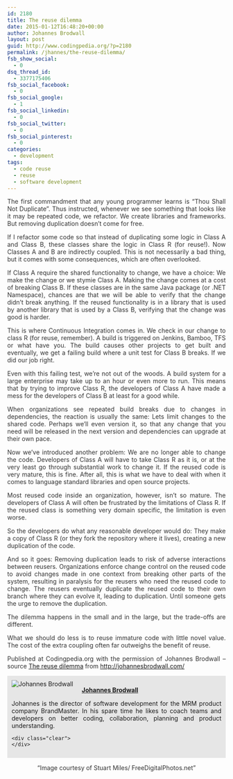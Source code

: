 ```yaml
---
id: 2180
title: The reuse dilemma
date: 2015-01-12T16:48:20+00:00
author: Johannes Brodwall
layout: post
guid: http://www.codingpedia.org/?p=2180
permalink: /jhannes/the-reuse-dilemma/
fsb_show_social:
  - 0
dsq_thread_id:
  - 3377175406
fsb_social_facebook:
  - 0
fsb_social_google:
  - 1
fsb_social_linkedin:
  - 0
fsb_social_twitter:
  - 0
fsb_social_pinterest:
  - 0
categories:
  - development
tags:
  - code reuse
  - reuse
  - software development
---
```

<p style="color: #333333; text-align: justify;">
  The first commandment that any young programmer learns is “Thou Shall Not Duplicate”. Thus instructed, whenever we see something that looks like it may be repeated code, we refactor. We create libraries and frameworks. But removing duplication doesn’t come for free.<!--more-->
</p>

<p style="color: #333333; text-align: justify;">
  If I refactor some code so that instead of duplicating some logic in Class A and Class B, these classes share the logic in Class R (for reuse!). Now Classes A and B are indirectly coupled. This is not necessarily a bad thing, but it comes with some consequences, which are often overlooked.
</p>

<p style="color: #333333; text-align: justify;">
  If Class A require the shared functionality to change, we have a choice: We make the change or we stymie Class A. Making the change comes at a cost of breaking Class B. If these classes are in the same Java package (or .NET Namespace), chances are that we will be able to verify that the change didn’t break anything. If the reused functionality is in a library that is used by another library that is used by a Class B, verifying that the change was good is harder.
</p>

<p style="color: #333333; text-align: justify;">
  This is where Continuous Integration comes in. We check in our change to class R (for reuse, remember). A build is triggered on Jenkins, Bamboo, TFS or what have you. The build causes other projects to get built and eventually, we get a failing build where a unit test for Class B breaks. If we did our job right.
</p>

<p style="color: #333333; text-align: justify;">
  Even with this failing test, we’re not out of the woods. A build system for a large enterprise may take up to an hour or even more to run. This means that by trying to improve Class R, the developers of Class A have made a mess for the developers of Class B at least for a good while.
</p>

<p style="color: #333333; text-align: justify;">
  When organizations see repeated build breaks due to changes in dependencies, the reaction is usually the same: Lets limit changes to the shared code. Perhaps we’ll even version it, so that any change that you need will be released in the next version and dependencies can upgrade at their own pace.
</p>

<p style="color: #333333; text-align: justify;">
  Now we’ve introduced another problem: We are no longer able to change the code. Developers of Class A will have to take Class R as it is, or at the very least go through substantial work to change it. If the reused code is very mature, this is fine. After all, this is what we have to deal with when it comes to language standard libraries and open source projects.
</p>

<p style="color: #333333; text-align: justify;">
  Most reused code inside an organization, however, isn’t so mature. The developers of Class A will often be frustrated by the limitations of Class R. If the reused class is something very domain specific, the limitation is even worse.
</p>

<p style="color: #333333; text-align: justify;">
  So the developers do what any reasonable developer would do: They make a copy of Class R (or they fork the repository where it lives), creating a new duplication of the code.
</p>

<p style="color: #333333; text-align: justify;">
  And so it goes: Removing duplication leads to risk of adverse interactions between reusers. Organizations enforce change control on the reused code to avoid changes made in one context from breaking other parts of the system, resulting in paralysis for the reusers who need the reused code to change. The reusers eventually duplicate the reused code to their own branch where they can evolve it, leading to duplication. Until someone gets the urge to remove the duplication.
</p>

<p style="color: #333333; text-align: justify;">
  The dilemma happens in the small and in the large, but the trade-offs are different.
</p>

<p style="color: #333333; text-align: justify;">
  What we should do less is to reuse immature code with little novel value. The cost of the extra coupling often far outweighs the benefit of reuse.
</p>

<p class="note_normal" style="color: #333333; text-align: justify;">
  Published at Codingpedia.org with the permission of Johannes Brodwall – source <a title="http://johannesbrodwall.com/2014/10/10/the-reuse-dilemma/" href="The%20reuse dilemma" target="_blank">The reuse dilemma</a> from <a title="http://johannesbrodwall.com/" href="http://johannesbrodwall.com/" target="_blank">http://johannesbrodwall.com/</a>
</p>

<div id="about_author" style="background-color: #e6e6e6; padding: 10px;">
  <img id="author_portrait" style="float: left; margin-right: 20px;" src="{{site.url}}/images/authors/johannes-brodwall.jpeg" alt="Johannes Brodwall" /> 
  
  <p id="about_author_header">
    <strong><a href="http://www.codingpedia.org/author/jhannes/" target="_blank">Johannes Brodwall</a></strong>
  </p>
  
  <div id="author_details" style="text-align: justify;">
    Johannes is the director of software development for the MRM product company BrandMaster. In his spare time he likes to coach teams and developers on better coding, collaboration, planning and product understanding.
  </div>
  
  <div id="follow_social" style="clear: both;">
    <div id="social_logos">
      <a class="icon-earth" href="http://johannesbrodwall.com/" target="_blank"> </a> <a class="icon-twitter" href="https://twitter.com/jhannes" target="_blank"> </a> <a class="icon-github" href="https://github.com/jhannes" target="_blank"> </a>
    </div>
    
    <div class="clear">
    </div>
  </div>
</div>

<p style="color: #333333; text-align: center;">
  “Image courtesy of Stuart Miles/ FreeDigitalPhotos.net”
</p>